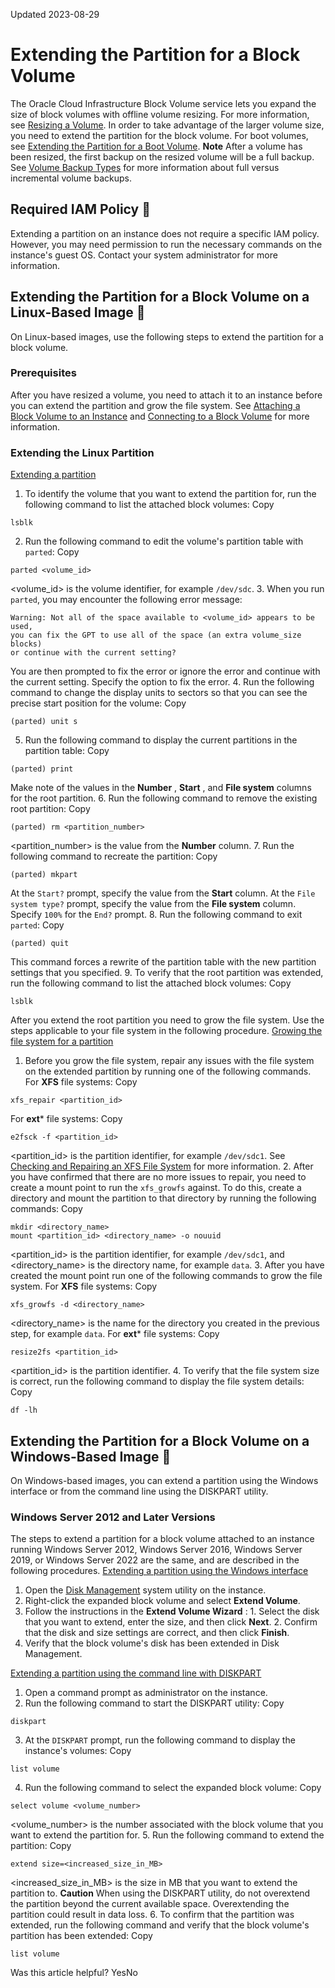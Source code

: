 Updated 2023-08-29
# Extending the Partition for a Block Volume
The Oracle Cloud Infrastructure Block Volume service lets you expand the size of block volumes with offline volume resizing. For more information, see [Resizing a Volume](https://docs.oracle.com/en-us/iaas/Content/Block/Tasks/resizingavolume.htm#Resizing_a_Volume). In order to take advantage of the larger volume size, you need to extend the partition for the block volume. For boot volumes, see [Extending the Partition for a Boot Volume](https://docs.oracle.com/en-us/iaas/Content/Block/Tasks/extendingbootpartition.htm#Extending_the_Partition_for_a_Boot_Volume).
**Note** After a volume has been resized, the first backup on the resized volume will be a full backup. See [Volume Backup Types](https://docs.oracle.com/en-us/iaas/Content/Block/Concepts/blockvolumebackups.htm#backuptype) for more information about full versus incremental volume backups. 
## Required IAM Policy 🔗 
Extending a partition on an instance does not require a specific IAM policy. However, you may need permission to run the necessary commands on the instance's guest OS. Contact your system administrator for more information.
## Extending the Partition for a Block Volume on a Linux-Based Image 🔗 
On Linux-based images, use the following steps to extend the partition for a block volume. 
### Prerequisites
After you have resized a volume, you need to attach it to an instance before you can extend the partition and grow the file system. See [Attaching a Block Volume to an Instance](https://docs.oracle.com/en-us/iaas/Content/Block/Tasks/attachingavolume.htm#top "Attach a block volume to a compute instance to expand the available storage on the instance.") and [Connecting to a Block Volume](https://docs.oracle.com/en-us/iaas/Content/Block/Tasks/connectingtoavolume.htm#top "Connect to a block volume that's attached to a compute instance.") for more information.
### Extending the Linux Partition
[Extending a partition](https://docs.oracle.com/en-us/iaas/Content/Block/Tasks/extendingblockpartition.htm)
  1. To identify the volume that you want to extend the partition for, run the following command to list the attached block volumes:
Copy
```
lsblk
```

  2. Run the following command to edit the volume's partition table with `parted`:
Copy
```
parted <volume_id>
```

<volume_id> is the volume identifier, for example `/dev/sdc`.
  3. When you run `parted`, you may encounter the following error message:
```
Warning: Not all of the space available to <volume_id> appears to be used, 
you can fix the GPT to use all of the space (an extra volume_size blocks) 
or continue with the current setting?
```

You are then prompted to fix the error or ignore the error and continue with the current setting. Specify the option to fix the error.
  4. Run the following command to change the display units to sectors so that you can see the precise start position for the volume:
Copy
```
(parted) unit s
```

  5. Run the following command to display the current partitions in the partition table:
Copy
```
(parted) print
```

Make note of the values in the **Number** , **Start** , and **File system** columns for the root partition.
  6. Run the following command to remove the existing root partition:
Copy
```
(parted) rm <partition_number>
```

<partition_number> is the value from the **Number** column.
  7. Run the following command to recreate the partition:
Copy
```
(parted) mkpart
```

At the `Start?` prompt, specify the value from the **Start** column. At the `File system type?` prompt, specify the value from the **File system** column. Specify `100%` for the `End?` prompt.
  8. Run the following command to exit `parted`:
Copy
```
(parted) quit
```

This command forces a rewrite of the partition table with the new partition settings that you specified.
  9. To verify that the root partition was extended, run the following command to list the attached block volumes:
Copy
```
lsblk
```



After you extend the root partition you need to grow the file system. Use the steps applicable to your file system in the following procedure.
[Growing the file system for a partition](https://docs.oracle.com/en-us/iaas/Content/Block/Tasks/extendingblockpartition.htm)
  1. Before you grow the file system, repair any issues with the file system on the extended partition by running one of the following commands.
For **XFS** file systems:
Copy
```
xfs_repair <partition_id>
```

For **ext*** file systems:
Copy
```
e2fsck -f <partition_id>
```

<partition_id> is the partition identifier, for example `/dev/sdc1`. See [Checking and Repairing an XFS File System](https://docs.oracle.com/cd/E37670_01/E37355/html/ol_repair_xfs.html) for more information.
  2. After you have confirmed that there are no more issues to repair, you need to create a mount point to run the `xfs_growfs` against. To do this, create a directory and mount the partition to that directory by running the following commands:
Copy
```
mkdir <directory_name>
mount <partition_id> <directory_name> -o nouuid
```

<partition_id> is the partition identifier, for example `/dev/sdc1`, and <directory_name> is the directory name, for example `data`. 
  3. After you have created the mount point run one of the following commands to grow the file system.
For **XFS** file systems:
Copy
```
xfs_growfs -d <directory_name>
```

<directory_name> is the name for the directory you created in the previous step, for example `data`.
For **ext*** file systems:
Copy
```
resize2fs <partition_id>
```

<partition_id> is the partition identifier.
  4. To verify that the file system size is correct, run the following command to display the file system details:
Copy
```
df -lh
```



## Extending the Partition for a Block Volume on a Windows-Based Image 🔗 
On Windows-based images, you can extend a partition using the Windows interface or from the command line using the DISKPART utility.
### Windows Server 2012 and Later Versions
The steps to extend a partition for a block volume attached to an instance running Windows Server 2012, Windows Server 2016, Windows Server 2019, or Windows Server 2022 are the same, and are described in the following procedures.
[Extending a partition using the Windows interface](https://docs.oracle.com/en-us/iaas/Content/Block/Tasks/extendingblockpartition.htm)
  1. Open the [Disk Management](https://docs.microsoft.com/windows-server/storage/disk-management/overview-of-disk-management) system utility on the instance.
  2. Right-click the expanded block volume and select **Extend Volume**.
  3. Follow the instructions in the **Extend Volume Wizard** :
    1. Select the disk that you want to extend, enter the size, and then click **Next**.
    2. Confirm that the disk and size settings are correct, and then click **Finish**.
  4. Verify that the block volume's disk has been extended in Disk Management.


[Extending a partition using the command line with DISKPART](https://docs.oracle.com/en-us/iaas/Content/Block/Tasks/extendingblockpartition.htm)
  1. Open a command prompt as administrator on the instance.
  2. Run the following command to start the DISKPART utility:
Copy
```
diskpart
```

  3. At the `DISKPART` prompt, run the following command to display the instance's volumes:
Copy
```
list volume
```

  4. Run the following command to select the expanded block volume:
Copy
```
select volume <volume_number>
```

<volume_number> is the number associated with the block volume that you want to extend the partition for.
  5. Run the following command to extend the partition:
Copy
```
extend size=<increased_size_in_MB>
```

<increased_size_in_MB> is the size in MB that you want to extend the partition to.
**Caution** When using the DISKPART utility, do not overextend the partition beyond the current available space. Overextending the partition could result in data loss.
  6. To confirm that the partition was extended, run the following command and verify that the block volume's partition has been extended:
Copy
```
list volume
```



Was this article helpful?
YesNo

